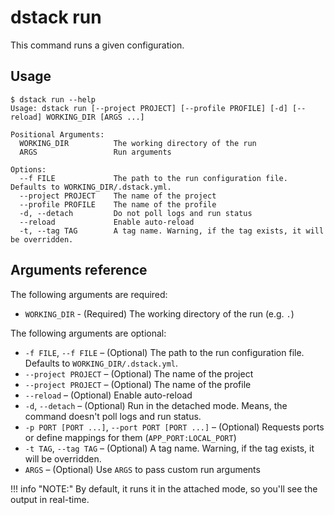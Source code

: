 # dstack run

This command runs a given configuration.

## Usage

<div class="termy">

```shell
$ dstack run --help
Usage: dstack run [--project PROJECT] [--profile PROFILE] [-d] [--reload] WORKING_DIR [ARGS ...]

Positional Arguments:
  WORKING_DIR          The working directory of the run
  ARGS                 Run arguments

Options:
  --f FILE             The path to the run configuration file. Defaults to WORKING_DIR/.dstack.yml.
  --project PROJECT    The name of the project
  --profile PROFILE    The name of the profile
  -d, --detach         Do not poll logs and run status
  --reload             Enable auto-reload
  -t, --tag TAG        A tag name. Warning, if the tag exists, it will be overridden.
```

</div>

[//]: # (TODO: Ports aren't part of the `dstack run --help` output)

## Arguments reference

The following arguments are required:

- `WORKING_DIR` - (Required) The working directory of the run (e.g. `.`)

The following arguments are optional:

- `-f FILE`, `--f FILE` – (Optional) The path to the run configuration file. Defaults to `WORKING_DIR/.dstack.yml`.
- `--project PROJECT` – (Optional) The name of the project
- `--project PROJECT` – (Optional) The name of the profile
- `--reload` – (Optional) Enable auto-reload 
- `-d`, `--detach` – (Optional) Run in the detached mode. Means, the command doesn't
  poll logs and run status.
- `-p PORT [PORT ...]`, `--port PORT [PORT ...]` – (Optional) Requests ports or define mappings for them (`APP_PORT:LOCAL_PORT`)
- `-t TAG`, `--tag TAG` – (Optional) A tag name. Warning, if the tag exists, it will be overridden.
- `ARGS` – (Optional) Use `ARGS` to pass custom run arguments

[//]: # (Tags should be dropped)

!!! info "NOTE:"
    By default, it runs it in the attached mode, so you'll see the output in real-time.